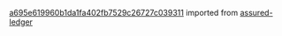 [a695e619960b1da1fa402fb7529c26727c039311](https://github.com/insolar/assured-ledger/commit/a695e619960b1da1fa402fb7529c26727c039311) imported from [assured-ledger](https://github.com/insolar/assured-ledger)
